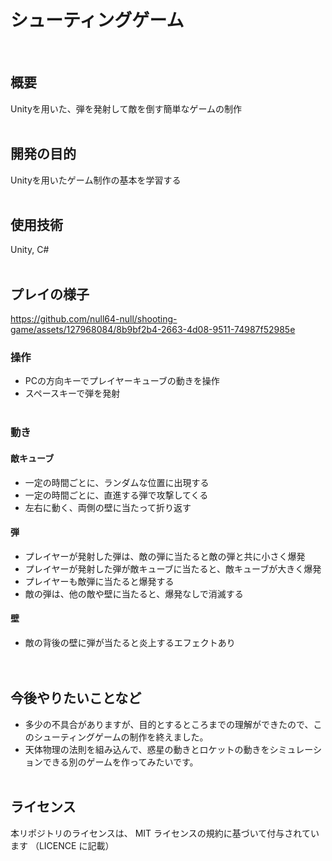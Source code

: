 # シューティングゲーム
<br>

## 概要
Unityを用いた、弾を発射して敵を倒す簡単なゲームの制作
<br><br>

## 開発の目的
Unityを用いたゲーム制作の基本を学習する
<br><br>

## 使用技術
Unity, C#
<br><br>

## プレイの様子
https://github.com/null64-null/shooting-game/assets/127968084/8b9bf2b4-2663-4d08-9511-74987f52985e

### 操作
- PCの方向キーでプレイヤーキューブの動きを操作
- スペースキーで弾を発射
<br><br>

### 動き
#### 敵キューブ
- 一定の時間ごとに、ランダムな位置に出現する
- 一定の時間ごとに、直進する弾で攻撃してくる
- 左右に動く、両側の壁に当たって折り返す
  
#### 弾
- プレイヤーが発射した弾は、敵の弾に当たると敵の弾と共に小さく爆発
- プレイヤーが発射した弾が敵キューブに当たると、敵キューブが大きく爆発
- プレイヤーも敵弾に当たると爆発する
- 敵の弾は、他の敵や壁に当たると、爆発なしで消滅する

#### 壁
- 敵の背後の壁に弾が当たると炎上するエフェクトあり
<br><br><br>

## 今後やりたいことなど
- 多少の不具合がありますが、目的とするところまでの理解ができたので、このシューティングゲームの制作を終えました。
- 天体物理の法則を組み込んで、惑星の動きとロケットの動きをシミュレーションできる別のゲームを作ってみたいです。
<br><br>

## ライセンス
本リポジトリのライセンスは、 MIT ライセンスの規約に基づいて付与されています
（LICENCE に記載）

